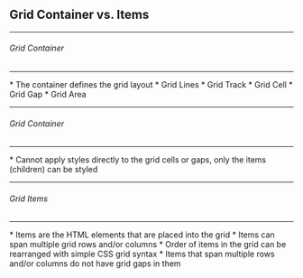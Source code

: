 ## Grid Container vs. Items

----

###### Grid Container
<hr />
* The container defines the grid layout
  * Grid Lines
  * Grid Track
  * Grid Cell
  * Grid Gap
  * Grid Area

----

###### Grid Container
<hr />
* Cannot apply styles directly to the grid cells or gaps, only the items (children) can be styled

----

###### Grid Items
<hr />
* Items are the HTML elements that are placed into the grid
* Items can span multiple grid rows and/or columns
* Order of items in the grid can be rearranged with simple CSS grid syntax
* Items that span multiple rows and/or columns do not have grid gaps in them

